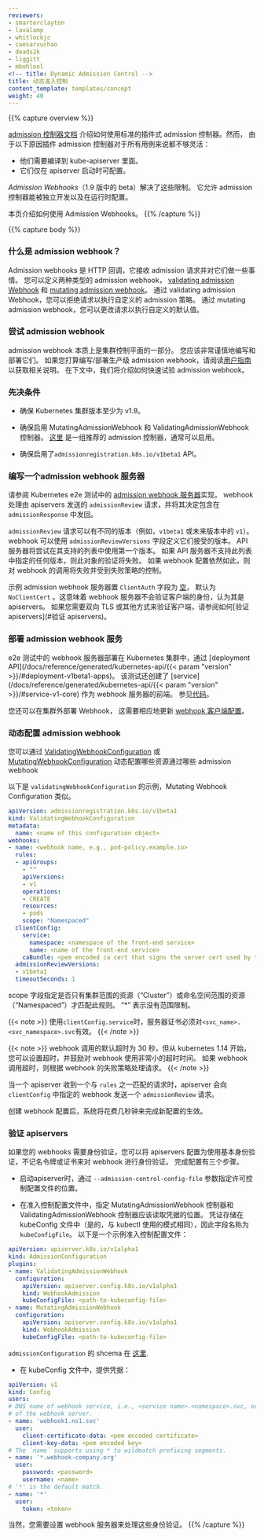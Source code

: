 ```yaml
---
reviewers:
- smarterclayton
- lavalamp
- whitlockjc
- caesarxuchao
- deads2k
- liggitt
- mbohlool
<!-- title: Dynamic Admission Control -->
title: 动态准入控制
content_template: templates/concept
weight: 40
---
```


{{% capture overview %}}
<!--
The [admission controllers documentation](/docs/reference/access-authn-authz/admission-controllers/)
introduces how to use standard, plugin-style admission controllers. However,
plugin admission controllers are not flexible enough for all use cases, due to
the following:

* They need to be compiled into kube-apiserver.
* They are only configurable when the apiserver starts up.

*Admission Webhooks* (beta in 1.9) addresses these limitations. It allows
admission controllers to be developed out-of-tree and configured at runtime.

This page describes how to use Admission Webhooks.
-->
[admission 控制器文档](/docs/reference/access-authn-authz/admission-controllers/)
介绍如何使用标准的插件式 admission 控制器。然而，
由于以下原因插件 admission 控制器对于所有用例来说都不够灵活：

* 他们需要编译到 kube-apiserver 里面。
* 它们仅在 apiserver 启动时可配置。

*Admission Webhooks*（1.9 版中的 beta）解决了这些限制。
它允许 admission 控制器能被独立开发以及在运行时配置。

本页介绍如何使用 Admission Webhooks。
{{% /capture %}}

{{% capture body %}}
<!-- ### What are admission webhooks? -->
### 什么是 admission webhook？

<!--
Admission webhooks are HTTP callbacks that receive admission requests and do
something with them. You can define two types of admission webhooks,
[validating admission Webhook](/docs/reference/access-authn-authz/admission-controllers/#validatingadmissionwebhook)
and
[mutating admission webhook](/docs/reference/access-authn-authz/admission-controllers/#mutatingadmissionwebhook).
With validating admission Webhooks, you may reject requests to enforce custom
admission policies. With mutating admission Webhooks, you may change requests to
enforce custom defaults.
-->
Admission webhooks 是 HTTP 回调，它接收 admission 请求并对它们做一些事情。
您可以定义两种类型的 admission webhook，
[validating admission Webhook](/docs/reference/access-authn-authz/admission-controllers/#validatingadmissionwebhook)
和
[mutating admission webhook](/docs/reference/access-authn-authz/admission-controllers/#mutatingadmissionwebhook)。
通过 validating admission Webhook，您可以拒绝请求以执行自定义的 admission 策略。
通过 mutating admission webhook，您可以更改请求以执行自定义的默认值。

<!--
### Experimenting with admission webhooks

Admission webhooks are essentially part of the cluster control-plane. You should
write and deploy them with great caution. Please read the [user
guides](/docs/reference/access-authn-authz/extensible-admission-controllers/#write-an-admission-webhook-server) for
instructions if you intend to write/deploy production-grade admission webhooks.
In the following, we describe how to quickly experiment with admission webhooks.
-->
### 尝试 admission webhook

admission webhook 本质上是集群控制平面的一部分。 您应该非常谨慎地编写和部署它们。
如果您打算编写/部署生产级 admission webhook，请阅读[用户指南](/docs/reference/access-authn-authz/extensible-admission-controllers/#write-an-admission-webhook-server)以获取相关说明。
在下文中，我们将介绍如何快速试验 admission webhook。

<!--
### Prerequisites

* Ensure that the Kubernetes cluster is at least as new as v1.9.

* Ensure that MutatingAdmissionWebhook and ValidatingAdmissionWebhook
  admission controllers are enabled.
  [Here](/docs/reference/access-authn-authz/admission-controllers/#is-there-a-recommended-set-of-admission-controllers-to-use)
  is a recommended set of admission controllers to enable in general.

* Ensure that the admissionregistration.k8s.io/v1beta1 API is enabled.
-->
### 先决条件

* 确保 Kubernetes 集群版本至少为 v1.9。

* 确保启用 MutatingAdmissionWebhook 和 ValidatingAdmissionWebhook 控制器。
  [这里](/docs/reference/access-authn-authz/admission-controllers/#is-there-a-recommended-set-of-admission-controllers-to-use)
  是一组推荐的 admission 控制器，通常可以启用。

* 确保启用了`admissionregistration.k8s.io/v1beta1` API。

<!--
### Write an admission webhook server

Please refer to the implementation of the [admission webhook
server](https://github.com/kubernetes/kubernetes/blob/v1.13.0/test/images/webhook/main.go)
that is validated in a Kubernetes e2e test. The webhook handles the
`admissionReview` requests sent by the apiservers, and sends back its decision
wrapped in `admissionResponse`.

the `admissionReview` request can have different versions (e.g. v1beta1 or `v1` in a future version).
The webhook can define what version they accept using `admissionReviewVersions` field. API server
will try to use first version in the list which it supports. If none of the versions specified
in this list supported by API server, validation will fail for this object. If the webhook
configuration has already been persisted, calls to the webhook will fail and be
subject to the failure policy.

The example admission webhook server leaves the `ClientAuth` field
[empty](https://github.com/kubernetes/kubernetes/blob/v1.13.0/test/images/webhook/config.go#L47-L48),
which defaults to `NoClientCert`. This means that the webhook server does not
authenticate the identity of the clients, supposedly apiservers. If you need
mutual TLS or other ways to authenticate the clients, see
how to [authenticate apiservers](#authenticate-apiservers).
-->
### 编写一个admission webhook 服务器

请参阅 Kubernetes e2e 测试中的
[admission webhook 服务器](https://github.com/kubernetes/kubernetes/blob/v1.13.0/test/images/webhook/main.go)实现。
 webhook 处理由 apiservers 发送的 `admissionReview` 请求，并将其决定包含在 `admissionResponse` 中发回。

`admissionReview` 请求可以有不同的版本（例如，`v1beta1` 或未来版本中的 `v1`）。
webhook 可以使用 `admissionReviewVersions` 字段定义它们接受的版本。
API 服务器将尝试在其支持的列表中使用第一个版本。
如果 API 服务器不支持此列表中指定的任何版本，则此对象的验证将失败。
如果 webhook 配置依然如此，则对 we​​bhook 的调用将失败并受到失败策略的控制。

示例 admission webhook 服务器置 `ClientAuth` 字段为
[空](https://github.com/kubernetes/kubernetes/blob/v1.13.0/test/images/webhook/config.go#L47-L48)，
默认为 `NoClientCert` 。这意味着 webhook 服务器不会验证客户端的身份，认为其是 apiservers。
如果您需要双向 TLS 或其他方式来验证客户端，请参阅如何[验证 apiservers](#验证 apiservers)。

<!--
### Deploy the admission webhook service

The webhook server in the e2e test is deployed in the Kubernetes cluster, via
the [deployment API](/docs/reference/generated/kubernetes-api/{{< param "version" >}}/#deployment-v1beta1-apps).
The test also creates a [service](/docs/reference/generated/kubernetes-api/{{< param "version" >}}/#service-v1-core)
as the front-end of the webhook server. See
[code](https://github.com/kubernetes/kubernetes/blob/v1.13.0/test/e2e/apimachinery/webhook.go#L227).

You may also deploy your webhooks outside of the cluster. You will need to update
your [webhook client configurations](https://github.com/kubernetes/kubernetes/blob/v1.13.0/staging/src/k8s.io/api/admissionregistration/v1beta1/types.go#L247) accordingly.
-->
### 部署 admission webhook 服务

e2e 测试中的 webhook 服务器部署在 Kubernetes 集群中，通过 [deployment API](/docs/reference/generated/kubernetes-api/{{< param "version" >}}/#deployment-v1beta1-apps)。
该测试还创建了 [service](/docs/reference/generated/kubernetes-api/{{< param "version" >}}/#service-v1-core) 作为 webhook 服务器的前端。 
参见[代码](https://github.com/kubernetes/kubernetes/blob/v1.13.0/test/e2e/apimachinery/webhook.go#L227)。

您还可以在集群外部署 Webhook，
这需要相应地更新 [webhook 客户端配置](https://github.com/kubernetes/kubernetes/blob/v1.13.0/staging/src/k8s.io/api/admissionregistration/v1beta1/types.go#L247)。

<!--
### Configure admission webhooks on the fly

You can dynamically configure what resources are subject to what admission
webhooks via
[ValidatingWebhookConfiguration](https://github.com/kubernetes/kubernetes/blob/v1.13.0/staging/src/k8s.io/api/admissionregistration/v1beta1/types.go#L84)
or
[MutatingWebhookConfiguration](https://github.com/kubernetes/kubernetes/blob/v1.13.0/staging/src/k8s.io/api/admissionregistration/v1beta1/types.go#L114).

The following is an example `validatingWebhookConfiguration`, a mutating webhook
configuration is similar.
-->
### 动态配置 admission webhook

您可以通过
[ValidatingWebhookConfiguration](https://github.com/kubernetes/kubernetes/blob/v1.13.0/staging/src/k8s.io/api/admissionregistration/v1beta1/types.go#L84)
或
[MutatingWebhookConfiguration](https://github.com/kubernetes/kubernetes/blob/v1.13.0/staging/src/k8s.io/api/admissionregistration/v1beta1/types.go#L114)
动态配置哪些资源通过哪些 admission webhook

以下是 `validatingWebhookConfiguration` 的示例，Mutating Webhook Configuration 类似。

```yaml
apiVersion: admissionregistration.k8s.io/v1beta1
kind: ValidatingWebhookConfiguration
metadata:
  name: <name of this configuration object>
webhooks:
- name: <webhook name, e.g., pod-policy.example.io>
  rules:
  - apiGroups:
    - ""
    apiVersions:
    - v1
    operations:
    - CREATE
    resources:
    - pods
    scope: "Namespaced"
  clientConfig:
    service:
      namespace: <namespace of the front-end service>
      name: <name of the front-end service>
    caBundle: <pem encoded ca cert that signs the server cert used by the webhook>
  admissionReviewVersions:
  - v1beta1
  timeoutSeconds: 1
```

<!--
The scope field specifies if only cluster-scoped resources ("Cluster") or namespace-scoped
resources ("Namespaced") will match this rule. "*" means that there are no scope restrictions.

{{< note >}}
When using `clientConfig.service`, the server cert must be valid for
`<svc_name>.<svc_namespace>.svc`.
{{< /note >}}

{{< note >}}
Default timeout for a webhook call is 30 seconds but starting in kubernetes 1.14 you
can set the timeout and it is encouraged to use a very small timeout for webhooks.
If the webhook call times out, the request is handled according to the webhook's 
failure policy.
{{< /note >}}

When an apiserver receives a request that matches one of the `rules`, the
apiserver sends an `admissionReview` request to webhook as specified in the
`clientConfig`.

After you create the webhook configuration, the system will take a few seconds
to honor the new configuration.
-->
scope 字段指定是否只有集群范围的资源（“Cluster”）或命名空间范围的资源（“Namespaced”）才匹配此规则。 “*” 表示没有范围限制。

{{< note >}}
使用`clientConfig.service`时，服务器证书必须对`<svc_name>.<svc_namespace>.svc`有效。
{{< /note >}}

{{< note >}}
webhook 调用的默认超时为 30 秒，但从 kubernetes 1.14 开始，您可以设置超时，并鼓励对 webhook 使用非常小的超时时间。
如果 webhook 调用超时，则根据 webhook 的失败策略处理请求。
{{< /note >}}

当一个 apiserver 收到一个与 `rules` 之一匹配的请求时，apiserver 会向 `clientConfig` 中指定的 webhook 发送一个 `admissionReview` 请求。

创建 webhook 配置后，系统将花费几秒钟来完成新配置的生效。

<!--
### Authenticate apiservers

If your admission webhooks require authentication, you can configure the
apiservers to use basic auth, bearer token, or a cert to authenticate itself to
the webhooks. There are three steps to complete the configuration.

* When starting the apiserver, specify the location of the admission control
  configuration file via the `--admission-control-config-file` flag.

* In the admission control configuration file, specify where the
  MutatingAdmissionWebhook controller and ValidatingAdmissionWebhook controller
  should read the credentials. The credentials are stored in kubeConfig files
  (yes, the same schema that's used by kubectl), so the field name is
  `kubeConfigFile`. Here is an example admission control configuration file:
  -->
### 验证 apiservers

如果您的 webhooks 需要身份验证，您可以将 apiservers 配置为使用基本身份验证，不记名令牌或证书来对 webhook 进行身份验证。
完成配置有三个步骤。

* 启动apiserver时，通过 `--admission-control-config-file` 参数指定许可控制配置文件的位置。

* 在准入控制配置文件中，指定 MutatingAdmissionWebhook 控制器和 ValidatingAdmissionWebhook 控制器应该读取凭据的位置。
凭证存储在 kubeConfig 文件中（是​​的，与 kubectl 使用的模式相同），因此字段名称为`kubeConfigFile`。 
以下是一个示例准入控制配置文件：

```yaml
apiVersion: apiserver.k8s.io/v1alpha1
kind: AdmissionConfiguration
plugins:
- name: ValidatingAdmissionWebhook
  configuration:
    apiVersion: apiserver.config.k8s.io/v1alpha1
    kind: WebhookAdmission
    kubeConfigFile: <path-to-kubeconfig-file>
- name: MutatingAdmissionWebhook
  configuration:
    apiVersion: apiserver.config.k8s.io/v1alpha1
    kind: WebhookAdmission
    kubeConfigFile: <path-to-kubeconfig-file>
```

<!--
The schema of `admissionConfiguration` is defined
[here](https://github.com/kubernetes/kubernetes/blob/v1.13.0/staging/src/k8s.io/apiserver/pkg/apis/apiserver/v1alpha1/types.go#L27).

* In the kubeConfig file, provide the credentials:
-->
`admissionConfiguration` 的 shcema 在
[这里](https://github.com/kubernetes/kubernetes/blob/v1.13.0/staging/src/k8s.io/apiserver/pkg/apis/apiserver/v1alpha1/types.go#L27).

* 在 kubeConfig 文件中，提供凭据：

```yaml
apiVersion: v1
kind: Config
users:
# DNS name of webhook service, i.e., <service name>.<namespace>.svc, or the URL
# of the webhook server.
- name: 'webhook1.ns1.svc'
  user:
    client-certificate-data: <pem encoded certificate>
    client-key-data: <pem encoded key>
# The `name` supports using * to wildmatch prefixing segments.
- name: '*.webhook-company.org'
  user:
    password: <password>
    username: <name>
# '*' is the default match.
- name: '*'
  user:
    token: <token>
```

<!--
Of course you need to set up the webhook server to handle these authentications.
-->
当然，您需要设置 webhook 服务器来处理这些身份验证。
{{% /capture %}}
